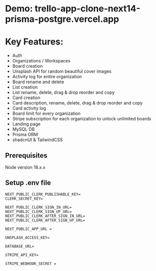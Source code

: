 # Demo: trello-app-clone-next14-prisma-postgre.vercel.app



# Key Features:


 
* Auth
* Organizations / Workspaces
* Board creation
* Unsplash API for random beautiful cover images
* Activity log for entire organization
* Board rename and delete
* List creation
* List rename, delete, drag & drop reorder and copy
* Card creation
* Card description, rename, delete, drag & drop reorder and copy
* Card activity log
* Board limit for every organization
* Stripe subscription for each organization to unlock unlimited boards
* Landing page
* MySQL DB
* Prisma ORM
* shadcnUI & TailwindCSS

## Prerequisites
Node version 18.x.x


## Setup .env file

```
NEXT_PUBLIC_CLERK_PUBLISHABLE_KEY=
CLERK_SECRET_KEY=

NEXT_PUBLIC_CLERK_SIGN_IN_URL=
NEXT_PUBLIC_CLERK_SIGN_UP_URL=
NEXT_PUBLIC_CLERK_AFTER_SIGN_IN_URL=
NEXT_PUBLIC_CLERK_AFTER_SIGN_UP_URL=

NEXT_PUBLIC_APP_URL = 

UNSPLASH_ACCESS_KEY=

DATABASE_URL=

STRIPE_API_KEY=

STRIPE_WEBHOOK_SECRET = 
```

